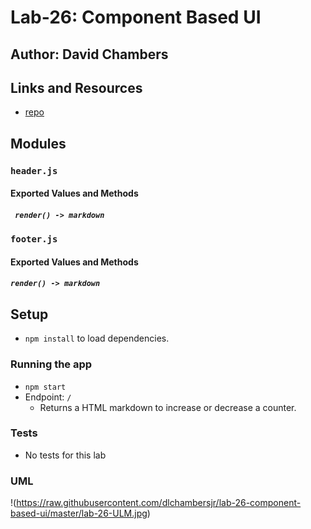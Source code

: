 # Lab-26: Component Based UI

## Author: David Chambers

## Links and Resources
* [repo](https://github.com/dlchambersjr/lab-26-component-based-ui.git)

## Modules

### `header.js`
#### Exported Values and Methods
##### ` render() -> markdown`

### `footer.js`
#### Exported Values and Methods
##### `render() -> markdown`



## Setup
* `npm install` to load dependencies.

### Running the app
* `npm start`
* Endpoint: `/`
  * Returns a HTML markdown to increase or decrease a counter.

### Tests
* No tests for this lab

### UML
!(https://raw.githubusercontent.com/dlchambersjr/lab-26-component-based-ui/master/lab-26-ULM.jpg)
